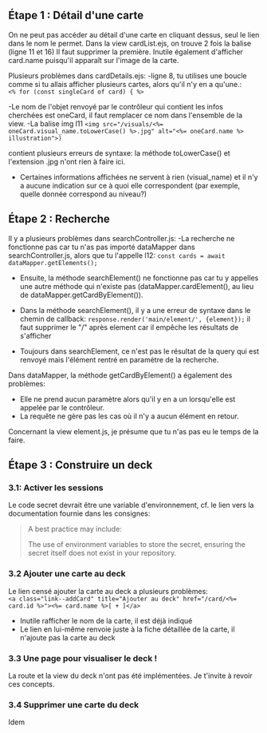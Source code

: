 

## Étape 1 : Détail d'une carte
On ne peut pas accéder au détail d'une carte en cliquant dessus, seul le lien dans le nom le permet. Dans la view cardList.ejs, on trouve 2 fois la balise </a> (ligne 11 et 16) Il faut supprimer la première. Inutile également d'afficher card.name puisqu'il apparaît sur l'image de la carte. 

Plusieurs problèmes dans cardDetails.ejs:
-ligne 8, tu utilises une boucle comme si tu allais afficher plusieurs cartes, alors qu'il n'y en a qu'une.:         
```<% for (const singleCard of card) { %>```

-Le nom de l'objet renvoyé par le contrôleur qui contient les infos cherchées est oneCard, il faut remplacer ce nom dans l'ensemble de la view.
-La balise img l11 
```<img src="/visuals/<%= oneCard.visual_name.toLowerCase() %>.jpg" alt="<%= oneCard.name %> illustration">)```

contient plusieurs erreurs de syntaxe: la méthode toLowerCase() et l'extension .jpg n'ont rien à faire ici.

- Certaines informations affichées ne servent à rien (visual_name) et il n'y a aucune indication sur ce à quoi elle correspondent (par exemple, quelle donnée correspond au niveau?)


## Étape 2 : Recherche
Il y a plusieurs problèmes dans searchController.js:
-La recherche ne fonctionne pas car tu n'as pas importé dataMapper dans searchController.js, alors que tu l'appelle l12:
```const cards = await dataMapper.getElements();```

- Ensuite, la méthode searchElement() ne fonctionne pas car tu y appelles une autre méthode qui n'existe pas (dataMapper.cardElement(), au lieu de dataMapper.getCardByElement()).

- Dans la méthode searchElement(), il y a une erreur de syntaxe dans le chemin de callback:
```response.render('main/element/', {element});```
il faut supprimer le "/" après element car il empêche les résultats de s'afficher
- Toujours dans searchElement, ce n'est pas le résultat de la query qui est renvoyé mais l'élément rentré en paramètre de la recherche.

Dans dataMapper, la méthode getCardByElement() a également des problèmes:
- Elle ne prend aucun paramètre alors qu'il y en a un lorsqu'elle est appelée par le contrôleur. 
- La requête ne gère pas les cas où il n'y a aucun élément en retour.

Concernant la view element.js, je présume que tu n'as pas eu le temps de la faire.

## Étape 3 : Construire un deck
### 3.1: Activer les sessions
Le code secret devrait être une variable d'environnement, cf. le lien vers la documentation fournie dans les consignes:
>A best practice may include:
>
>The use of environment variables to store the secret, ensuring the secret itself does not exist in your repository.
>

### 3.2 Ajouter une carte au deck
Le lien censé ajouter la carte au deck a plusieurs problèmes:        
```<a class="link--addCard" title="Ajouter au deck" href="/card/<%= card.id %>"><%= card.name %>[ + ]</a>```
- Inutile rafficher le nom de la carte, il est déjà indiqué
- Le lien en lui-même renvoie juste à la fiche détaillée de la carte, il n'ajoute pas la carte au deck

### 3.3 Une page pour visualiser le deck !
La route et la view du deck n'ont pas été implémentées. Je t'invite à revoir ces concepts.

### 3.4 Supprimer une carte du deck
Idem

